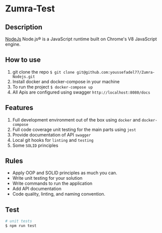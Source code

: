 # Zumra-Test

## Description

[NodeJs](https://nodejs.org/en/) Node.js® is a JavaScript runtime built on Chrome's V8 JavaScript engine.

## How to use

1. git clone the repo `$ git clone git@github.com:youssefadel77/Zumra-Nodejs.git`
2. Install docker and docker-compose in your machine 
3. To run the project `$ docker-compose up`
4. All Apis are configured using swagger `http://localhost:8080/docs`

## Features

1. Full development environment out of the box using `docker` and `docker-compose`
2. Full code coverage unit testing for the main parts using `jest`
3. Provide documentation of API `swagger`
4. Local git hooks for `linting` and `testing` 
6. Some `SOLID` principles

## Rules
- Apply OOP and SOLID principles as much you can.
-  Write unit testing for your solution
-  Write commands to run the application
-  Add API documentation
-  Code quality, linting, and naming convention.

## Test

```bash
# unit tests
$ npm run test
```